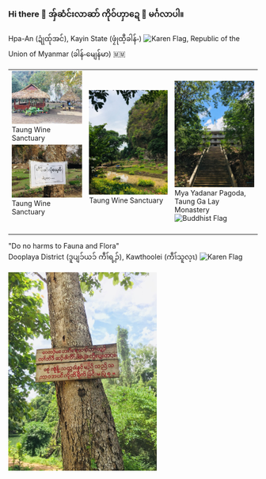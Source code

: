 ### Hi there 👋 အ်ှဆံင်းလာဆာ် ကိုဝ်ဟှာဍေ 👋 မင်္ဂလာပါ။ 
Hpa-An (ဍုံထ်ုအင်), Kayin State (ဖၠုံထီ့ခါန်ႋ) ![Karen Flag](https://upload.wikimedia.org/wikipedia/commons/thumb/9/9e/Flag_of_Kayin_State.svg/20px-Flag_of_Kayin_State.svg.png), Republic of the Union of Myanmar (ခါန်ႋမျေန်မာ) 🇲🇲

<table>
    <thead>
        <tr>
<!--             <th>column-1</th> -->
<!--             <th>column-2</th> -->
        </tr>
    </thead>
    <tbody>
        <tr>
            <td rowspan=2> <img src="TaungWineSanctuary.JPG" alt="taung-wine-sanctuary" width="300"/><br>
              Taung Wine Sanctuary
            </td>
            <td rowspan=4> <img src="taung-wine-sanctuary.JPG" alt="taung-wine-sanctuary" width="350"/><br> 
              Taung Wine Sanctuary  
              <br> 
              <br>
            </td>
        </tr>
        <tr>
          <td rowspan=4> <img src="myayadanar-pagoda.JPG" alt="myayadanar-pagoda" width="350"/><br>
            Mya Yadanar Pagoda, <br> Taung Ga Lay Monastery  <img src="https://upload.wikimedia.org/wikipedia/commons/thumb/7/77/Flag_of_Buddhism.svg/20px-Flag_of_Buddhism.svg.png" alt="Buddhist Flag" px="20" 
          </td>
        </tr>
        <tr>
          <td rowspan=4><img src="taung-wine-sanctuary-no-picking-up-flowers.JPG" alt="no-picking-up-flowers" width="300"/><br> 
              Taung Wine Sanctuary
              <br>
              <br>
              <br>
          </td>
        </tr>
    </tbody>
</table>

<!-- Mya Yadanar Pagoda, Taung Ga Lay Monastery ![Buddhist Flag](https://upload.wikimedia.org/wikipedia/commons/thumb/7/77/Flag_of_Buddhism.svg/20px-Flag_of_Buddhism.svg.png) -->

<!-- <img src="myayadanar-pagoda.JPG" alt="myayadanar-pagoda" width="300"/> -->

"Do no harms to Fauna and Flora"  
Dooplaya District (ဒူပျၥ်ယၥ် ကီၢ်ရ့ၣ်), Kawthoolei (ကီၢ်သူလ့ၤ) ![Karen Flag](https://upload.wikimedia.org/wikipedia/commons/thumb/d/dd/Flag_of_the_Karen_National_Union.svg/20px-Flag_of_the_Karen_National_Union.svg.png)  

<img src="no-harm-to-fauna-and-flora.JPG" alt="no-harm-to-fauna-and-flora" width="300"/>

<!-- ![Taung Wine Sanctuary](TaungWineSanctuary.JPG) -->


<!--
**sawthinkar/sawthinkar** is a ✨ _special_ ✨ repository because its `README.md` (this file) appears on your GitHub profile.

Here are some ideas to get you started:

- 🔭 I’m currently working on ...
- 🌱 I’m currently learning ...
- 👯 I’m looking to collaborate on ...
- 🤔 I’m looking for help with ...
- 💬 Ask me about ...
- 📫 How to reach me: ...
- 😄 Pronouns: ...
- ⚡ Fun fact: ...
-->
